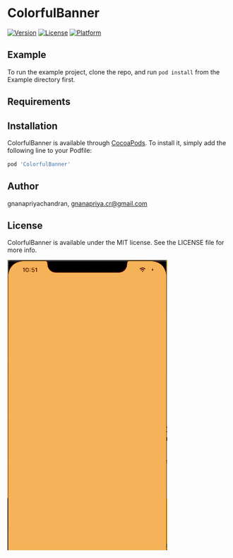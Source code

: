 # ColorfulBanner


[![Version](https://img.shields.io/cocoapods/v/ColorfulBanner.svg?style=flat)](https://cocoapods.org/pods/ColorfulBanner)
[![License](https://img.shields.io/cocoapods/l/ColorfulBanner.svg?style=flat)](https://cocoapods.org/pods/ColorfulBanner)
[![Platform](https://img.shields.io/cocoapods/p/ColorfulBanner.svg?style=flat)](https://cocoapods.org/pods/ColorfulBanner)

## Example

To run the example project, clone the repo, and run `pod install` from the Example directory first.

## Requirements

## Installation

ColorfulBanner is available through [CocoaPods](https://cocoapods.org). To install
it, simply add the following line to your Podfile:

```ruby
pod 'ColorfulBanner'
```

## Author

gnanapriyachandran, gnanapriya.cr@gmail.com

## License

ColorfulBanner is available under the MIT license. See the LICENSE file for more info.

![](Example/ColorChange.gif)
